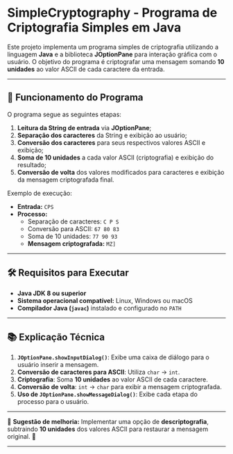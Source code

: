# SimpleCryptography - Programa de Criptografia Simples em Java

Este projeto implementa um programa simples de criptografia utilizando a linguagem **Java** e a biblioteca **JOptionPane** para interação gráfica com o usuário. O objetivo do programa é criptografar uma mensagem somando **10 unidades** ao valor ASCII de cada caractere da entrada.

---

## 📌 **Funcionamento do Programa**

O programa segue as seguintes etapas:

1. **Leitura da String de entrada** via **JOptionPane**;
2. **Separação dos caracteres** da String e exibição ao usuário;
3. **Conversão dos caracteres** para seus respectivos valores ASCII e exibição;
4. **Soma de 10 unidades** a cada valor ASCII (criptografia) e exibição do resultado;
5. **Conversão de volta** dos valores modificados para caracteres e exibição da mensagem criptografada final.

Exemplo de execução:

- **Entrada:** `CPS`
- **Processo:**
  - Separação de caracteres: `C P S`
  - Conversão para ASCII: `67 80 83`
  - Soma de 10 unidades: `77 90 93`
  - **Mensagem criptografada:** `MZ]`

---

## 🛠 **Requisitos para Executar**
- **Java JDK 8 ou superior**
- **Sistema operacional compatível:** Linux, Windows ou macOS
- **Compilador Java (`javac`)** instalado e configurado no `PATH`

---

## 📚 **Explicação Técnica**
1. **`JOptionPane.showInputDialog()`**: Exibe uma caixa de diálogo para o usuário inserir a mensagem.
2. **Conversão de caracteres para ASCII**: Utiliza `char` → `int`.
3. **Criptografia**: Soma **10 unidades** ao valor ASCII de cada caractere.
4. **Conversão de volta**: `int` → `char` para exibir a mensagem criptografada.
5. **Uso de `JOptionPane.showMessageDialog()`**: Exibe cada etapa do processo para o usuário.

---

📌 **Sugestão de melhoria:** Implementar uma opção de **descriptografia**, subtraindo **10 unidades** dos valores ASCII para restaurar a mensagem original. 🔐

---


